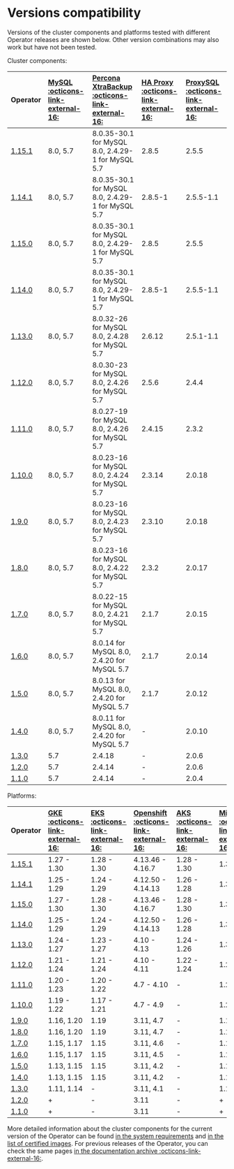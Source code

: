 # Versions compatibility

Versions of the cluster components and platforms tested with different Operator releases are shown below. Other version combinations may also work but have not been tested.

Cluster components:

| Operator | [MySQL :octicons-link-external-16:](https://www.percona.com/software/mysql-database/percona-server) | [Percona XtraBackup :octicons-link-external-16:](https://www.percona.com/software/mysql-database/percona-xtrabackup) | [HA Proxy :octicons-link-external-16:](https://www.haproxy.org/) | [ProxySQL :octicons-link-external-16:](https://proxysql.com/) |
|:--------|:--------|:-----|:-------|:-------|
| [1.15.1](ReleaseNotes/Kubernetes-Operator-for-PXC-RN1.1510.md) | 8.0, 5.7 | 8.0.35-30.1 for MySQL 8.0, 2.4.29-1 for MySQL 5.7 | 2.8.5 | 2.5.5 |
| [1.14.1](ReleaseNotes/Kubernetes-Operator-for-PXC-RN1.14.1.md) | 8.0, 5.7 | 8.0.35-30.1 for MySQL 8.0, 2.4.29-1 for MySQL 5.7 | 2.8.5-1 | 2.5.5-1.1 |
| [1.15.0](ReleaseNotes/Kubernetes-Operator-for-PXC-RN1.15.0.md) | 8.0, 5.7 | 8.0.35-30.1 for MySQL 8.0, 2.4.29-1 for MySQL 5.7 | 2.8.5 | 2.5.5 |
| [1.14.0](ReleaseNotes/Kubernetes-Operator-for-PXC-RN1.14.0.md) | 8.0, 5.7 | 8.0.35-30.1 for MySQL 8.0, 2.4.29-1 for MySQL 5.7 | 2.8.5-1 | 2.5.5-1.1 |
| [1.13.0](ReleaseNotes/Kubernetes-Operator-for-PXC-RN1.13.0.md) | 8.0, 5.7 | 8.0.32-26 for MySQL 8.0, 2.4.28 for MySQL 5.7 | 2.6.12 | 2.5.1-1.1 |
| [1.12.0](ReleaseNotes/Kubernetes-Operator-for-PXC-RN1.12.0.md) | 8.0, 5.7 | 8.0.30-23 for MySQL 8.0, 2.4.26 for MySQL 5.7 | 2.5.6  | 2.4.4     |
| [1.11.0](ReleaseNotes/Kubernetes-Operator-for-PXC-RN1.11.0.md) | 8.0, 5.7 | 8.0.27-19 for MySQL 8.0, 2.4.26 for MySQL 5.7 | 2.4.15 | 2.3.2     |
| [1.10.0](ReleaseNotes/Kubernetes-Operator-for-PXC-RN1.10.0.md) | 8.0, 5.7 | 8.0.23-16 for MySQL 8.0, 2.4.24 for MySQL 5.7 | 2.3.14 | 2.0.18    |
| [1.9.0](ReleaseNotes/Kubernetes-Operator-for-PXC-RN1.9.0.md)   | 8.0, 5.7 | 8.0.23-16 for MySQL 8.0, 2.4.23 for MySQL 5.7 | 2.3.10 | 2.0.18    |
| [1.8.0](ReleaseNotes/Kubernetes-Operator-for-PXC-RN1.8.0.md)   | 8.0, 5.7 | 8.0.23-16 for MySQL 8.0, 2.4.22 for MySQL 5.7 | 2.3.2  | 2.0.17    |
| [1.7.0](ReleaseNotes/Kubernetes-Operator-for-PXC-RN1.7.0.md)   | 8.0, 5.7 | 8.0.22-15 for MySQL 8.0, 2.4.21 for MySQL 5.7 | 2.1.7  | 2.0.15    |
| [1.6.0](ReleaseNotes/Kubernetes-Operator-for-PXC-RN1.6.0.md)   | 8.0, 5.7 | 8.0.14 for MySQL 8.0, 2.4.20 for MySQL 5.7    | 2.1.7  | 2.0.14    |
| [1.5.0](ReleaseNotes/Kubernetes-Operator-for-PXC-RN1.5.0.md)   | 8.0, 5.7 | 8.0.13 for MySQL 8.0, 2.4.20 for MySQL 5.7    | 2.1.7  | 2.0.12    |
| [1.4.0](ReleaseNotes/Kubernetes-Operator-for-PXC-RN1.4.0.md)   | 8.0, 5.7 | 8.0.11 for MySQL 8.0, 2.4.20 for MySQL 5.7    | -      | 2.0.10    |
| [1.3.0](ReleaseNotes/Kubernetes-Operator-for-PXC-RN1.3.0.md)   | 5.7      | 2.4.18                                        | -      | 2.0.6     |
| [1.2.0](ReleaseNotes/Kubernetes-Operator-for-PXC-RN1.2.0.md)   | 5.7      | 2.4.14                                        | -      | 2.0.6     |
| [1.1.0](ReleaseNotes/Kubernetes-Operator-for-PXC-RN1.1.0.md)   | 5.7      | 2.4.14                                        | -      | 2.0.4     |

Platforms:

| Operator | [GKE :octicons-link-external-16:](https://cloud.google.com/kubernetes-engine)         | [EKS :octicons-link-external-16:](https://aws.amazon.com)         | [Openshift :octicons-link-external-16:](https://www.redhat.com/en/technologies/cloud-computing/openshift) | [AKS :octicons-link-external-16:](https://azure.microsoft.com/en-us/services/kubernetes-service/) | [Minikube :octicons-link-external-16:](https://github.com/kubernetes/minikube)                          |
|:--------|:------------|:------------|:------------|:--------------|:--------------------|
| [1.15.1](ReleaseNotes/Kubernetes-Operator-for-PXC-RN1.15.1.md) | 1.27 - 1.30 | 1.28 - 1.30 | 4.13.46 - 4.16.7 | 1.28 - 1.30 | 1.33.1 |
| [1.14.1](ReleaseNotes/Kubernetes-Operator-for-PXC-RN1.14.1.md) | 1.25 - 1.29 | 1.24 - 1.29 | 4.12.50 - 4.14.13 | 1.26 - 1.28 | 1.32.0 |
| [1.15.0](ReleaseNotes/Kubernetes-Operator-for-PXC-RN1.15.0.md) | 1.27 - 1.30 | 1.28 - 1.30 | 4.13.46 - 4.16.7 | 1.28 - 1.30 | 1.33.1 |
| [1.14.0](ReleaseNotes/Kubernetes-Operator-for-PXC-RN1.14.0.md) | 1.25 - 1.29 | 1.24 - 1.29 | 4.12.50 - 4.14.13 | 1.26 - 1.28 | 1.32.0 |
| [1.13.0](ReleaseNotes/Kubernetes-Operator-for-PXC-RN1.13.0.md) | 1.24 - 1.27 | 1.23 - 1.27 | 4.10 - 4.13 | 1.24 - 1.26 | 1.30 |
| [1.12.0](ReleaseNotes/Kubernetes-Operator-for-PXC-RN1.12.0.md) | 1.21 - 1.24 | 1.21 - 1.24 | 4.10 - 4.11 | 1.22 - 1.24 | 1.28 |
| [1.11.0](ReleaseNotes/Kubernetes-Operator-for-PXC-RN1.11.0.md) | 1.20 - 1.23 | 1.20 - 1.22 | 4.7 - 4.10  | -           | 1.23 |
| [1.10.0](ReleaseNotes/Kubernetes-Operator-for-PXC-RN1.10.0.md) | 1.19 - 1.22 | 1.17 - 1.21 | 4.7 - 4.9   | -           | 1.22 |
| [1.9.0](ReleaseNotes/Kubernetes-Operator-for-PXC-RN1.9.0.md)   | 1.16, 1.20  | 1.19        | 3.11, 4.7   | -           | 1.19 |
| [1.8.0](ReleaseNotes/Kubernetes-Operator-for-PXC-RN1.8.0.md)   | 1.16, 1.20  | 1.19        | 3.11, 4.7   | -           | 1.19 |
| [1.7.0](ReleaseNotes/Kubernetes-Operator-for-PXC-RN1.7.0.md)   | 1.15, 1.17  | 1.15        | 3.11, 4.6   | -           | 1.16 |
| [1.6.0](ReleaseNotes/Kubernetes-Operator-for-PXC-RN1.6.0.md)   | 1.15, 1.17  | 1.15        | 3.11, 4.5   | -           | 1.10 |
| [1.5.0](ReleaseNotes/Kubernetes-Operator-for-PXC-RN1.5.0.md)   | 1.13, 1.15  | 1.15        | 3.11, 4.2   | -           | 1.16 |
| [1.4.0](ReleaseNotes/Kubernetes-Operator-for-PXC-RN1.4.0.md)   | 1.13, 1.15  | 1.15        | 3.11, 4.2   | -           | 1.16 |
| [1.3.0](ReleaseNotes/Kubernetes-Operator-for-PXC-RN1.3.0.md)   | 1.11, 1.14  | -           | 3.11, 4.1   | -           | 1.12 |
| [1.2.0](ReleaseNotes/Kubernetes-Operator-for-PXC-RN1.2.0.md)   | +           | -           | 3.11        | -           | +    |
| [1.1.0](ReleaseNotes/Kubernetes-Operator-for-PXC-RN1.1.0.md)   | +           | -           | 3.11        | -           | +    |

More detailed information about the cluster components for the current version of the Operator can be found [in the system requirements](System-Requirements.md) and [in the list of certified images](images.md). For previous releases of the Operator, you can check the same pages [in the documentation archive :octicons-link-external-16:](https://docs.percona.com/legacy-documentation/).
